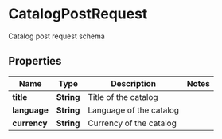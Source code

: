 

# CatalogPostRequest

Catalog post request schema

## Properties

| Name | Type | Description | Notes |
|------------ | ------------- | ------------- | -------------|
|**title** | **String** | Title of the catalog |  |
|**language** | **String** | Language of the catalog |  |
|**currency** | **String** | Currency of the catalog |  |



